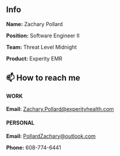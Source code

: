 ## Info
__Name:__ Zachary Pollard

__Position:__ Software Engineer II

__Team:__ Threat Level Midnight

__Product:__ Experity EMR

## 📫 How to reach me

#### WORK
__Email:__ Zachary.Pollard@experityhealth.com

#### PERSONAL
__Email:__ PollardZachary@outlook.com

__Phone:__ 608-774-6441
